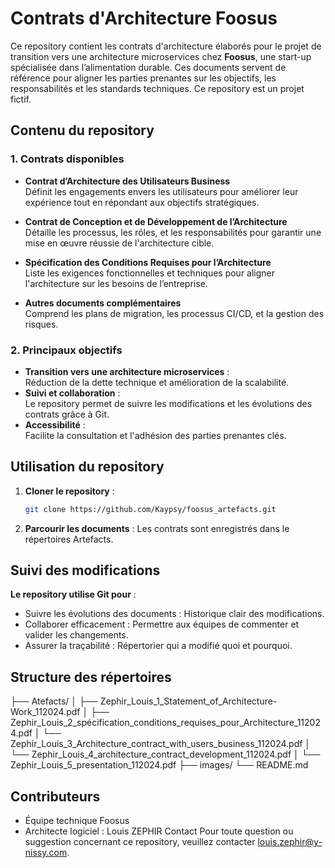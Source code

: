 # Contrats d'Architecture Foosus

Ce repository contient les contrats d'architecture élaborés pour le projet de transition vers une architecture microservices chez **Foosus**, une start-up spécialisée dans l’alimentation durable.
Ces documents servent de référence pour aligner les parties prenantes sur les objectifs, les responsabilités et les standards techniques.
Ce repository est un projet fictif.

## Contenu du repository

### 1. Contrats disponibles
- **Contrat d’Architecture des Utilisateurs Business**  
  Définit les engagements envers les utilisateurs pour améliorer leur expérience tout en répondant aux objectifs stratégiques.
  
- **Contrat de Conception et de Développement de l’Architecture**  
  Détaille les processus, les rôles, et les responsabilités pour garantir une mise en œuvre réussie de l'architecture cible.

- **Spécification des Conditions Requises pour l’Architecture**  
  Liste les exigences fonctionnelles et techniques pour aligner l'architecture sur les besoins de l’entreprise.

- **Autres documents complémentaires**  
  Comprend les plans de migration, les processus CI/CD, et la gestion des risques.

### 2. Principaux objectifs
- **Transition vers une architecture microservices** :  
  Réduction de la dette technique et amélioration de la scalabilité.
- **Suivi et collaboration** :  
  Le repository permet de suivre les modifications et les évolutions des contrats grâce à Git.
- **Accessibilité** :  
  Facilite la consultation et l'adhésion des parties prenantes clés.

## Utilisation du repository
1. **Cloner le repository** :
   ```bash
   git clone https://github.com/Kaypsy/foosus_artefacts.git
2. **Parcourir les documents** :
Les contrats sont enregistrés dans le répertoires Artefacts.

## Suivi des modifications
**Le repository utilise Git pour** :

- Suivre les évolutions des documents : Historique clair des modifications.
- Collaborer efficacement : Permettre aux équipes de commenter et valider les changements.
- Assurer la traçabilité : Répertorier qui a modifié quoi et pourquoi.

## Structure des répertoires
├── Atefacts/
│   ├── Zephir_Louis_1_Statement_of_Architecture-Work_112024.pdf
│   ├── Zephir_Louis_2_spécification_conditions_requises_pour_Architecture_112024.pdf
│   └── Zephir_Louis_3_Architecture_contract_with_users_business_112024.pdf
│   └── Zephir_Louis_4_architecture_contract_development_112024.pdf
│   └── Zephir_Louis_5_presentation_112024.pdf
├── images/
└── README.md

## Contributeurs
- Équipe technique Foosus
- Architecte logiciel : Louis ZEPHIR
Contact
Pour toute question ou suggestion concernant ce repository, veuillez contacter louis.zephir@y-nissy.com.

